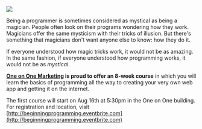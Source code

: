 ![](/img/art-of-programming.jpeg)

Being a programmer is sometimes considered as mystical as being a magician. People often look on their programs wondering how they work. Magicians offer the same mysticism with their tricks of illusion. But there's something that magicians don't want anyone else to know: how they do it.

If everyone understood how magic tricks work, it would not be as amazing. In the same fashion, if everyone understood how programming works, it would not be as *mystical*.

**[One on One Marketing](http://1on1.com) is proud to offer an 8-week course** in which you will learn the basics of programming all the way to creating your very own web app and getting it on the internet.

The first course will start on Aug 16th at 5:30pm in the One on One building. For registration and location, visit [http://beginningprogramming.eventbrite.com](http://beginningprogramming.eventbrite.com)
